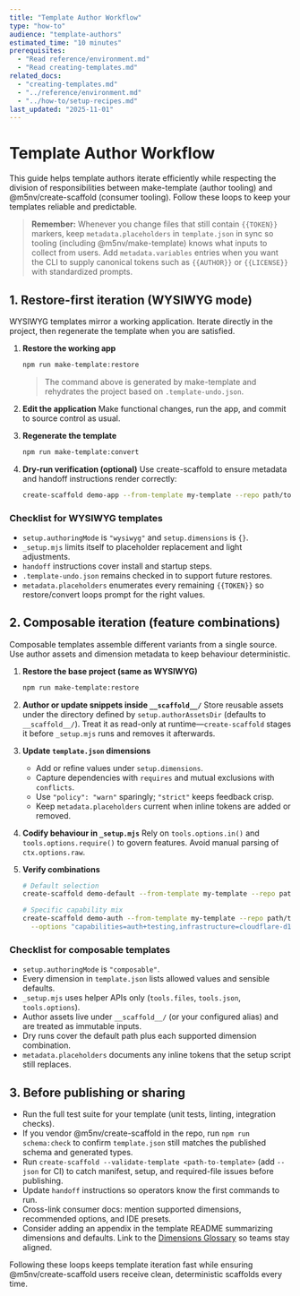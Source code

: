 ```yaml
---
title: "Template Author Workflow"
type: "how-to"
audience: "template-authors"
estimated_time: "10 minutes"
prerequisites:
  - "Read reference/environment.md"
  - "Read creating-templates.md"
related_docs:
  - "creating-templates.md"
  - "../reference/environment.md"
  - "../how-to/setup-recipes.md"
last_updated: "2025-11-01"
---
```


# Template Author Workflow

This guide helps template authors iterate efficiently while respecting the division of responsibilities between make-template (author tooling) and @m5nv/create-scaffold (consumer tooling). Follow these loops to keep your templates reliable and predictable.

> **Remember:** Whenever you change files that still contain `{{TOKEN}}` markers, keep `metadata.placeholders` in `template.json` in sync so tooling (including @m5nv/make-template) knows what inputs to collect from users. Add `metadata.variables` entries when you want the CLI to supply canonical tokens such as `{{AUTHOR}}` or `{{LICENSE}}` with standardized prompts.

## 1. Restore-first iteration (WYSIWYG mode)

WYSIWYG templates mirror a working application. Iterate directly in the project, then regenerate the template when you are satisfied.

1. **Restore the working app**
   ```bash
   npm run make-template:restore
   ```
   > The command above is generated by make-template and rehydrates the project based on `.template-undo.json`.

2. **Edit the application**
   Make functional changes, run the app, and commit to source control as usual.

3. **Regenerate the template**
   ```bash
   npm run make-template:convert
   ```

4. **Dry-run verification (optional)**
   Use create-scaffold to ensure metadata and handoff instructions render correctly:
   ```bash
   create-scaffold demo-app --from-template my-template --repo path/to/templates --dry-run
   ```

### Checklist for WYSIWYG templates

- `setup.authoringMode` is `"wysiwyg"` and `setup.dimensions` is `{}`.
- `_setup.mjs` limits itself to placeholder replacement and light adjustments.
- `handoff` instructions cover install and startup steps.
- `.template-undo.json` remains checked in to support future restores.
- `metadata.placeholders` enumerates every remaining `{{TOKEN}}` so restore/convert loops prompt for the right values.

## 2. Composable iteration (feature combinations)

Composable templates assemble different variants from a single source. Use author assets and dimension metadata to keep behaviour deterministic.

1. **Restore the base project (same as WYSIWYG)**
   ```bash
   npm run make-template:restore
   ```

2. **Author or update snippets inside `__scaffold__/`**
   Store reusable assets under the directory defined by `setup.authorAssetsDir` (defaults to `__scaffold__/`). Treat it as read-only at runtime—`create-scaffold` stages it before `_setup.mjs` runs and removes it afterwards.

3. **Update `template.json` dimensions**
   - Add or refine values under `setup.dimensions`.
   - Capture dependencies with `requires` and mutual exclusions with `conflicts`.
   - Use `"policy": "warn"` sparingly; `"strict"` keeps feedback crisp.
   - Keep `metadata.placeholders` current when inline tokens are added or removed.

4. **Codify behaviour in `_setup.mjs`**
   Rely on `tools.options.in()` and `tools.options.require()` to govern features. Avoid manual parsing of `ctx.options.raw`.

5. **Verify combinations**
   ```bash
   # Default selection
   create-scaffold demo-default --from-template my-template --repo path/to/templates --dry-run

   # Specific capability mix
   create-scaffold demo-auth --from-template my-template --repo path/to/templates \
     --options "capabilities=auth+testing,infrastructure=cloudflare-d1" --dry-run
   ```

### Checklist for composable templates

- `setup.authoringMode` is `"composable"`.
- Every dimension in `template.json` lists allowed values and sensible defaults.
- `_setup.mjs` uses helper APIs only (`tools.files`, `tools.json`, `tools.options`).
- Author assets live under `__scaffold__/` (or your configured alias) and are treated as immutable inputs.
- Dry runs cover the default path plus each supported dimension combination.
- `metadata.placeholders` documents any inline tokens that the setup script still replaces.

## 3. Before publishing or sharing

- Run the full test suite for your template (unit tests, linting, integration checks).
- If you vendor @m5nv/create-scaffold in the repo, run `npm run schema:check` to confirm `template.json` still matches the published schema and generated types.
- Run `create-scaffold --validate-template <path-to-template>` (add `--json` for CI) to catch manifest, setup, and required-file issues before publishing.
- Update `handoff` instructions so operators know the first commands to run.
- Cross-link consumer docs: mention supported dimensions, recommended options, and IDE presets.
- Consider adding an appendix in the template README summarizing dimensions and defaults. Link to the [Dimensions Glossary](../reference/dimensions-glossary.md) so teams stay aligned.

Following these loops keeps template iteration fast while ensuring @m5nv/create-scaffold users receive clean, deterministic scaffolds every time.
